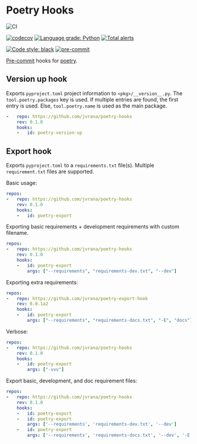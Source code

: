 # Poetry Hooks

![CI](https://github.com/jvrana/poetry-hooks/workflows/CI/badge.svg)

[![codecov](https://codecov.io/gh/jvrana/poetry-hooks/branch/master/graph/badge.svg)](https://codecov.io/gh/jvrana/poetry-hooks)
[![Language grade: Python](https://img.shields.io/lgtm/grade/python/g/jvrana/poetry-hooks.svg?logo=lgtm&logoWidth=18)](https://lgtm.com/projects/g/jvrana/poetry-hooks/context:python)
[![Total alerts](https://img.shields.io/lgtm/alerts/g/jvrana/poetry-hooks.svg?logo=lgtm&logoWidth=18)](https://lgtm.com/projects/g/jvrana/poetry-hooks/alerts/)


[![Code style: black](https://img.shields.io/badge/code%20style-black-000000.svg)](https://github.com/psf/black)
[![pre-commit](https://img.shields.io/badge/pre--commit-enabled-brightgreen?logo=pre-commit&logoColor=white)](https://github.com/pre-commit/pre-commit)

[Pre-commit](https://pre-commit.com/) hooks for [poetry](https://python-poetry.org/).

## Version up hook

Exports `pyproject.toml` project information to `<pkg>/__version__.py`.
The `tool.poetry.packages` key is used. If multiple entries are found, the first
entry is used. Else, `tool.poetry.name` is used as the main package.

```yaml
-   repo: https://github.com/jvrana/poetry-hooks
    rev: 0.1.0
    hooks:
    -   id: poetry-version-up
```

## Export hook

Exports `pyproject.toml` to a `requirements.txt` file(s).
Multiple `requirement.txt` files are supported.

Basic usage:

```yaml
repos:
-   repo: https://github.com/jvrana/poetry-hooks
    rev: 0.1.0
    hooks:
    -   id: poetry-export
```

Exporting basic requirements + development requirements with custom filename.

```yaml
repos:
-   repo: https://github.com/jvrana/poetry-hooks
    rev: 0.1.0
    hooks:
    -   id: poetry-export
        args: ["--requirements", "requirements-dev.txt", "--dev"]
```

Exporting extra requirements:

```yaml
repos:
-   repo: https://github.com/jvrana/poetry-export-hook
    rev: 0.0.1a2
    hooks:
    -   id: poetry-export
        args: ["--requirements", "requirements-docs.txt", "-E", "docs"]
```


Verbose:

```yaml
repos:
-   repo: https://github.com/jvrana/poetry-hooks
    rev: 0.1.0
    hooks:
    -   id: poetry-export
        args: ["-vvv"]
```

Export basic, development, and doc requirement files:

```yaml
repos:
-   repo: https://github.com/jvrana/poetry-hooks
    rev: 0.1.0
    hooks:
    -   id: poetry-export
    -   id: poetry-export
        args: ['--requirements', 'requirements-dev.txt', '--dev']    
    -   id: poetry-export
        args: ['--requirements', 'requirements-docs.txt', '--dev', '-E', 'docs']
```
